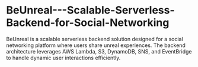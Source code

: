 # BeUnreal---Scalable-Serverless-Backend-for-Social-Networking
BeUnreal is a scalable serverless backend solution designed for a social networking platform where users share unreal experiences. The backend architecture leverages AWS Lambda, S3, DynamoDB, SNS, and EventBridge to handle dynamic user interactions efficiently.
